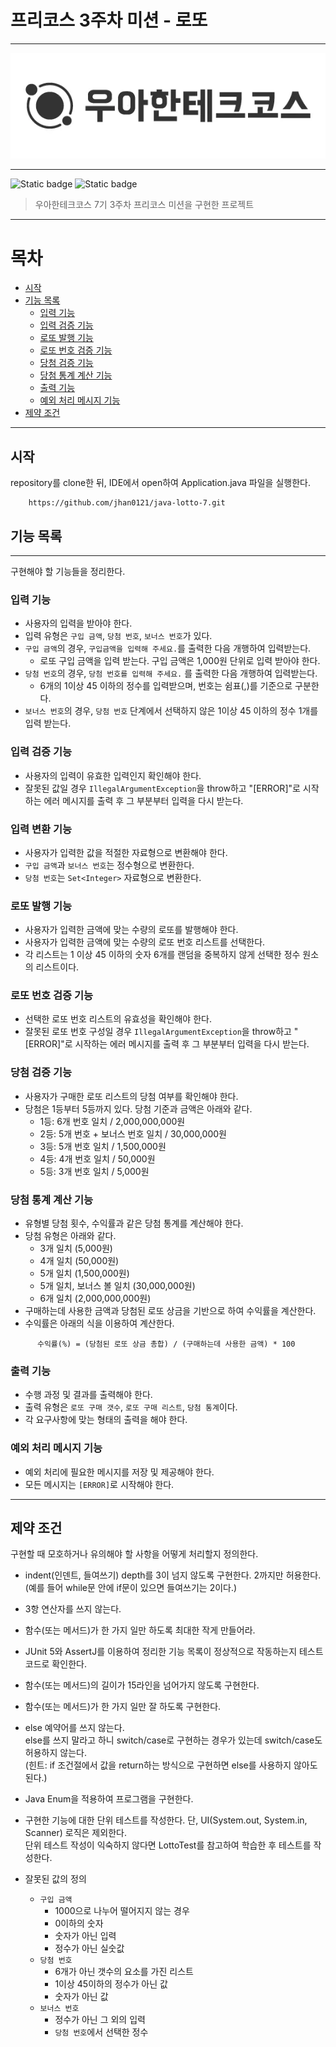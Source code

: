 # 프리코스 3주차 미션 - 로또

***
<div align="center">
  <img src="./img/logo.webp" alt="우아한테크코스">
</div>

***

![Static badge](https://img.shields.io/badge/precourse-week3-14CC80.svg)
![Static badge](https://img.shields.io/badge/test-17_passed-1E96EB.svg)


> 우아한테크코스 7기 3주차 프리코스 미션을 구현한 프로젝트

***

# 목차

- [시작](#시작)
- [기능 목록](#기능-목록)
    - [입력 기능](#입력-기능)
    - [입력 검증 기능](#입력-검증-기능)
    - [로또 발행 기능](#로또-발행-기능)
    - [로또 번호 검증 기능](#로또-번호-검증-기능)
    - [당첨 검증 기능](#당첨-검증-기능)
    - [당첨 통계 계산 기능](#당첨-통계-계산-기능)
    - [출력 기능](#출력-기능)
    - [예외 처리 메시지 기능](#예외-처리-메시지-기능)
- [제약 조건](#제약-조건)

***

## 시작

repository를 clone한 뒤, IDE에서 open하여 Application.java 파일을 실행한다.

```git
    https://github.com/jhan0121/java-lotto-7.git
```

## 기능 목록

***

구현해야 할 기능들을 정리한다.

### 입력 기능

+ 사용자의 입력을 받아야 한다.
+ 입력 유형은 `구입 금액`, `당첨 번호`, `보너스 번호`가 있다.
+ `구입 금액`의 경우, `구입금액을 입력해 주세요.`를 출력한 다음 개행하여 입력받는다.
    + 로또 구입 금액을 입력 받는다. 구입 금액은 1,000원 단위로 입력 받아야 한다.
+ `당첨 번호`의 경우, `당첨 번호를 입력해 주세요.` 를 출력한 다음 개행하여 입력받는다.
    + 6개의 1이상 45 이하의 정수를 입력받으며, 번호는 쉼표(,)를 기준으로 구분한다.
+ `보너스 번호`의 경우, `당첨 번호` 단계에서 선택하지 않은 1이상 45 이하의 정수 1개를 입력 받는다.

### 입력 검증 기능

+ 사용자의 입력이 유효한 입력인지 확인해야 한다.
+ 잘못된 값일 경우 `IllegalArgumentException`을 throw하고 "[ERROR]"로 시작하는 에러 메시지를 출력 후 그 부분부터 입력을 다시 받는다.

### 입력 변환 기능

+ 사용자가 입력한 값을 적절한 자료형으로 변환해야 한다.
+ `구입 금액`과 `보너스 번호`는 정수형으로 변환한다.
+ `당첨 번호`는 `Set<Integer>` 자료형으로 변환한다.

### 로또 발행 기능

+ 사용자가 입력한 금액에 맞는 수량의 로또를 발행해야 한다.
+ 사용자가 입력한 금액에 맞는 수량의 로또 번호 리스트를 선택한다.
+ 각 리스트는 1 이상 45 이하의 숫자 6개를 랜덤을 중복하지 않게 선택한 정수 원소의 리스트이다.

### 로또 번호 검증 기능

+ 선택한 로또 번호 리스트의 유효성을 확인해야 한다.
+ 잘못된 로또 번호 구성일 경우 `IllegalArgumentException`을 throw하고 "[ERROR]"로 시작하는 에러 메시지를 출력 후 그 부분부터 입력을 다시 받는다.

### 당첨 검증 기능

+ 사용자가 구매한 로또 리스트의 당첨 여부를 확인해야 한다.
+ 당첨은 1등부터 5등까지 있다. 당첨 기준과 금액은 아래와 같다.
    + 1등: 6개 번호 일치 / 2,000,000,000원
    + 2등: 5개 번호 + 보너스 번호 일치 / 30,000,000원
    + 3등: 5개 번호 일치 / 1,500,000원
    + 4등: 4개 번호 일치 / 50,000원
    + 5등: 3개 번호 일치 / 5,000원

### 당첨 통계 계산 기능

+ 유형별 당첨 횟수, 수익률과 같은 당첨 통계를 계산해야 한다.
+ 당첨 유형은 아래와 같다.
    + 3개 일치 (5,000원)
    + 4개 일치 (50,000원)
    + 5개 일치 (1,500,000원)
    + 5개 일치, 보너스 볼 일치 (30,000,000원)
    + 6개 일치 (2,000,000,000원)
+ 구매하는데 사용한 금액과 당첨된 로또 상금을 기반으로 하여 수익률을 계산한다.
+ 수익률은 아래의 식을 이용하여 계산한다.

```text
      수익률(%) = (당첨된 로또 상금 총합) / (구매하는데 사용한 금액) * 100
```

### 출력 기능

+ 수행 과정 및 결과를 출력해야 한다.
+ 출력 유형은 `로또 구매 갯수`, `로또 구매 리스트`, `당첨 통계`이다.
+ 각 요구사항에 맞는 형태의 출력을 해야 한다.

### 예외 처리 메시지 기능

+ 예외 처리에 필요한 메시지를 저장 및 제공해야 한다.
+ 모든 메시지는 `[ERROR]`로 시작해야 한다.

***

## 제약 조건

구현할 때 모호하거나 유의해야 할 사항을 어떻게 처리할지 정의한다.

+ indent(인덴트, 들여쓰기) depth를 3이 넘지 않도록 구현한다. 2까지만 허용한다.    
  (예를 들어 while문 안에 if문이 있으면 들여쓰기는 2이다.)
+ 3항 연산자를 쓰지 않는다.
+ 함수(또는 메서드)가 한 가지 일만 하도록 최대한 작게 만들어라.
+ JUnit 5와 AssertJ를 이용하여 정리한 기능 목록이 정상적으로 작동하는지 테스트 코드로 확인한다.


+ 함수(또는 메서드)의 길이가 15라인을 넘어가지 않도록 구현한다.
+ 함수(또는 메서드)가 한 가지 일만 잘 하도록 구현한다.
+ else 예약어를 쓰지 않는다.    
  else를 쓰지 말라고 하니 switch/case로 구현하는 경우가 있는데 switch/case도 허용하지 않는다.    
  (힌트: if 조건절에서 값을 return하는 방식으로 구현하면 else를 사용하지 않아도 된다.)
+ Java Enum을 적용하여 프로그램을 구현한다.
+ 구현한 기능에 대한 단위 테스트를 작성한다. 단, UI(System.out, System.in, Scanner) 로직은 제외한다.    
  단위 테스트 작성이 익숙하지 않다면 LottoTest를 참고하여 학습한 후 테스트를 작성한다.


+ 잘못된 값의 정의
    + `구입 금액`
        + 1000으로 나누어 떨어지지 않는 경우
        + 0이하의 숫자
        + 숫자가 아닌 입력
        + 정수가 아닌 실숫값
    + `당첨 번호`
        + 6개가 아닌 갯수의 요소를 가진 리스트
        + 1이상 45이하의 정수가 아닌 값
        + 숫자가 아닌 값
    + `보너스 번호`
        + 정수가 아닌 그 외의 입력
        + `당첨 번호`에서 선택한 정수